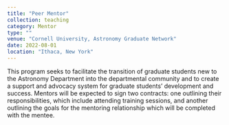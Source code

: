 ```yaml
---
title: "Peer Mentor"
collection: teaching
category: Mentor
type: ""
venue: "Cornell University, Astronomy Graduate Network"
date: 2022-08-01
location: "Ithaca, New York"
---
```


This program seeks to facilitate the transition of graduate students new to the Astronomy Department into the departmental community and to create a support and advocacy system for graduate students’ development and success. Mentors will be expected to sign two contracts: one outlining their responsibilities, which include attending training sessions, and another outlining the goals for the mentoring relationship which will be completed with the mentee.

